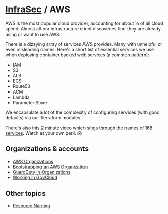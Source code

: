 # [InfraSec](../README.md) / AWS

AWS is the most popular cloud provider, accounting for about ⅓ of all cloud spend. Almost all our infrastructure client discoveries find they are already using or want to use AWS.

There is a dizzying array of services AWS provides. Many with unhelpful or even misleading names. Here's a short list of essential services we use when deploying container backed web services (a common pattern):

* IAM
* S3
* ALB
* ECS
* Route53
* ACM
* Lambda
* Parameter Store

We encapsulate a lot of the complexity of configuring services (with good defaults) via our Terraform modules.

There's also [this 2 minute video which sings through the names of 168 services](https://twitter.com/forrestbrazeal/status/1301182968766107656). Watch at your own peril. 😱

## Organizations & accounts

* [AWS Organizations](aws-organizations.md)
* [Bootstrapping an AWS Organization](org-bootstrap.md)
* [GuardDuty in Organizations](guardduty.md)
* [Working in GovCloud](govcloud/README.md)

## Other topics

* [Resource Naming](naming.md)
